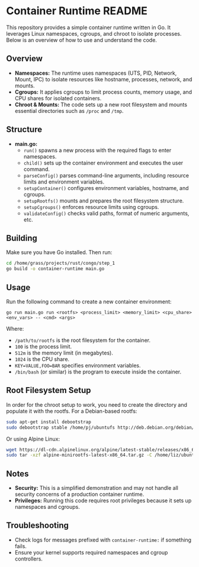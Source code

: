 # Container Runtime README

This repository provides a simple container runtime written in Go. It leverages Linux namespaces, cgroups, and chroot to isolate processes. Below is an overview of how to use and understand the code.

## Overview

- **Namespaces:** The runtime uses namespaces (UTS, PID, Network, Mount, IPC) to isolate resources like hostname, processes, network, and mounts.  
- **Cgroups:** It applies cgroups to limit process counts, memory usage, and CPU shares for isolated containers.  
- **Chroot & Mounts:** The code sets up a new root filesystem and mounts essential directories such as `/proc` and `/tmp`.

## Structure

- **main.go:**  
  - `run()` spawns a new process with the required flags to enter namespaces.  
  - `child()` sets up the container environment and executes the user command.  
  - `parseConfig()` parses command-line arguments, including resource limits and environment variables.  
  - `setupContainer()` configures environment variables, hostname, and cgroups.  
  - `setupRootfs()` mounts and prepares the root filesystem structure.  
  - `setupCgroups()` enforces resource limits using cgroups.  
  - `validateConfig()` checks valid paths, format of numeric arguments, etc.

## Building

Make sure you have Go installed. Then run:

```bash
cd /home/grass/projects/rust/congo/step_1
go build -o container-runtime main.go
```

## Usage

Run the following command to create a new container environment:

```bashs
go run main.go run <rootfs> <process_limit> <memory_limit> <cpu_share> <env_vars> -- <cmd> <args>

```
Where:
- `/path/to/rootfs` is the root filesystem for the container.
- `100` is the process limit.
- `512m` is the memory limit (in megabytes).
- `1024` is the CPU share.
- `KEY=VALUE,FOO=BAR` specifies environment variables.
- `/bin/bash` (or similar) is the program to execute inside the container.

## Root Filesystem Setup

In order for the chroot setup to work, you need to create the directory and populate it with the rootfs. For a Debian-based rootfs:

```bash
sudo apt-get install debootstrap
sudo debootstrap stable /home/pj/ubuntufs http://deb.debian.org/debian/
```

Or using Alpine Linux:

```bash
wget https://dl-cdn.alpinelinux.org/alpine/latest-stable/releases/x86_64/alpine-minirootfs-latest-x86_64.tar.gz
sudo tar -xzf alpine-minirootfs-latest-x86_64.tar.gz -C /home/liz/ubuntufs
```

## Notes

- **Security:** This is a simplified demonstration and may not handle all security concerns of a production container runtime.  
- **Privileges:** Running this code requires root privileges because it sets up namespaces and cgroups.

## Troubleshooting

- Check logs for messages prefixed with `container-runtime:` if something fails.  
- Ensure your kernel supports required namespaces and cgroup controllers.